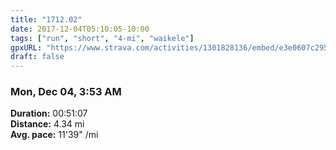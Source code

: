 ```yaml
---
title: "1712.02"
date: 2017-12-04T05:10:05-10:00
tags: ["run", "short", "4-mi", "waikele"]
gpxURL: "https://www.strava.com/activities/1301828136/embed/e3e0607c2951226405e627abd31336dbded14ea8"
draft: false
---
```


### Mon, Dec 04, 3:53 AM

**Duration:** 00:51:07  
**Distance:** 4.34 mi  
**Avg. pace:** 11'39" /mi

